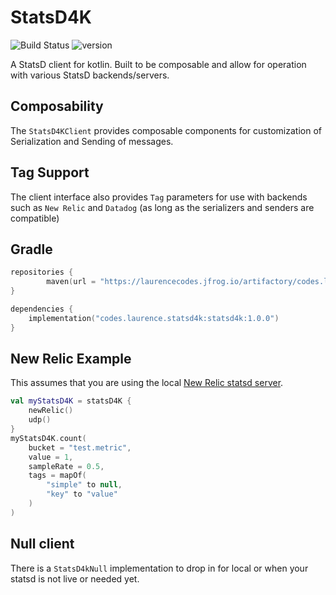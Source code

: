 # StatsD4K

![Build Status](https://github.com/lgwillmore/statsd4k/actions/workflows/test.yml/badge.svg?branch=main) ![version](https://img.shields.io/github/v/tag/lgwillmore/statsd4k?include_prereleases&label=version)

A StatsD client for kotlin. Built to be composable and allow for operation with various StatsD backends/servers.

## Composability

The `StatsD4KClient` provides composable components for customization of Serialization and Sending of messages.

## Tag Support
The client interface also provides `Tag` parameters for use with backends such as `New Relic` and `Datadog` (as long as
the serializers and senders are compatible)

## Gradle

```kotlin
repositories {
        maven(url = "https://laurencecodes.jfrog.io/artifactory/codes.laurence.statsd4k/")
}

dependencies {
    implementation("codes.laurence.statsd4k:statsd4k:1.0.0")
}
```

## New Relic Example

This assumes that you are using the local [New Relic statsd server](https://docs.newrelic.com/docs/integrations/host-integrations/host-integrations-list/statsd-monitoring-integration-version-2/#install).

```kotlin
val myStatsD4K = statsD4K {
    newRelic()
    udp()
}
myStatsD4K.count(
    bucket = "test.metric",
    value = 1,
    sampleRate = 0.5,
    tags = mapOf(
        "simple" to null,
        "key" to "value"
    )
)
```

## Null client

There is a `StatsD4kNull` implementation to drop in for local or when your statsd is not live or needed yet.


